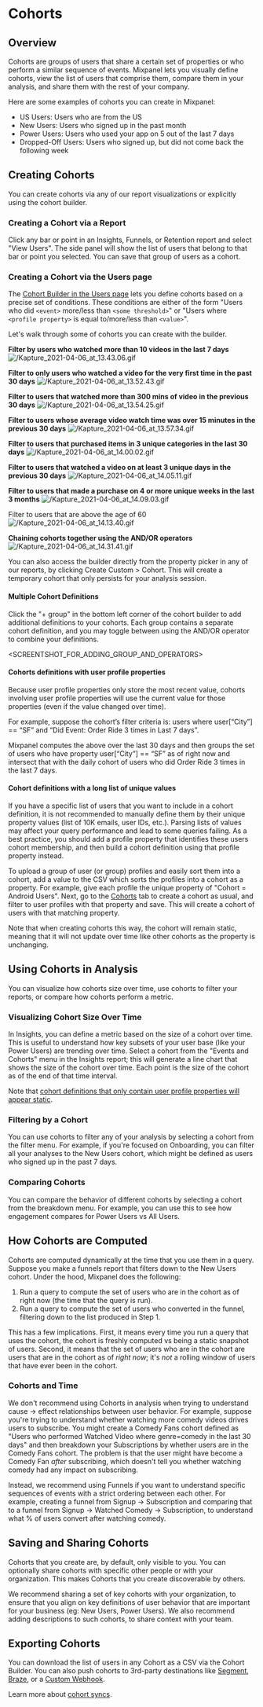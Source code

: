 # Cohorts

## Overview
Cohorts are groups of users that share a certain set of properties or who perform a similar sequence of events. Mixpanel lets you visually define cohorts, view the list of users that comprise them, compare them in your analysis, and share them with the rest of your company.

Here are some examples of cohorts you can create in Mixpanel:
* US Users: Users who are from the US
* New Users: Users who signed up in the past month
* Power Users: Users who used your app on 5 out of the last 7 days
* Dropped-Off Users: Users who signed up, but did not come back the following week

## Creating Cohorts

You can create cohorts via any of our report visualizations or explicitly using the cohort builder. 

### Creating a Cohort via a Report
Click any bar or point in an Insights, Funnels, or Retention report and select "View Users". The side panel will show the list of users that belong to that bar or point you selected. You can save that group of users as a cohort.

### Creating a Cohort via the Users page
The [Cohort Builder in the Users page](/docs/users/users-page#cohort-builder) lets you define cohorts based on a precise set of conditions. These conditions are either of the form "Users who did `<event>` more/less than `<some threshold>`" or "Users where `<profile property>` is equal to/more/less than `<value>`".
 
Let's walk through some of cohorts you can create with the builder.

**Filter by users who watched more than 10 videos in the last 7 days**
![/Kapture_2021-04-06_at_13.43.06.gif](/Kapture_2021-04-06_at_13.43.06.gif)

**Filter to only users who watched a video for the very first time in the past 30 days**
![/Kapture_2021-04-06_at_13.52.43.gif](/Kapture_2021-04-06_at_13.52.43.gif)

**Filter to users that watched more than 300 mins of video in the previous 30 days**
![/Kapture_2021-04-06_at_13.54.25.gif](/Kapture_2021-04-06_at_13.54.25.gif)

**Filter to users whose average video watch time was over 15 minutes in the previous 30 days**
![/Kapture_2021-04-06_at_13.57.34.gif](/Kapture_2021-04-06_at_13.57.34.gif)

**Filter to users that purchased items in 3 unique categories in the last 30 days**
![/Kapture_2021-04-06_at_14.00.02.gif](/Kapture_2021-04-06_at_14.00.02.gif)

**Filter to users that watched a video on at least 3 unique days in the previous 30 days**
![/Kapture_2021-04-06_at_14.05.11.gif](/Kapture_2021-04-06_at_14.05.11.gif)

**Filter to users that made a purchase on 4 or more unique weeks in the last 3 months**
![/Kapture_2021-04-06_at_14.09.03.gif](/Kapture_2021-04-06_at_14.09.03.gif)
  
Filter to users that are above the age of 60
![/Kapture_2021-04-06_at_14.13.40.gif](/Kapture_2021-04-06_at_14.13.40.gif)

**Chaining cohorts together using the AND/OR operators**
![/Kapture_2021-04-06_at_14.31.41.gif](/Kapture_2021-04-06_at_14.31.41.gif)

You can also access the builder directly from the property picker in any of our reports, by clicking Create Custom > Cohort. This will create a temporary cohort that only persists for your analysis session.

#### Multiple Cohort Definitions
Click the "+ group" in the bottom left corner of the cohort builder to add additional definitions to your cohorts. Each group contains a separate cohort definition, and you may toggle between using the AND/OR operator to combine your definitions.

<SCREENTSHOT_FOR_ADDING_GROUP_AND_OPERATORS>

#### Cohorts definitions with user profile properties
Because user profile properties only store the most recent value, cohorts involving user profile properties will use the current value for those properties (even if the value changed over time).

For example, suppose the cohort’s filter criteria is: users where user[“City”] == “SF” and “Did Event: Order Ride 3 times in Last 7 days”.

Mixpanel computes the above over the last 30 days and then groups the set of users who have property user[“City”] == “SF” as of right now and intersect that with the daily cohort of users who did Order Ride 3 times in the last 7 days.

#### Cohort definitions with a long list of unique values
If you have a specific list of users that you want to include in a cohort definition, it is not recommended to manually define them by their unique property values (list of 10K emails, user IDs, etc.). Parsing lists of values may affect your query performance and lead to some queries failing. As a best practice, you should add a profile property that identifies these users cohort membership, and then build a cohort definition using that profile property instead.

To upload a group of user (or group) profiles and easily sort them into a cohort, add a value to the CSV which sorts the profiles into a cohort as a property. For example, give each profile the unique property of "Cohort = Android Users". Next, go to the [Cohorts](/docs/users/cohorts#creating-cohorts) tab to create a cohort as usual, and filter to user profiles with that property and save. This will create a cohort of users with that matching property.

Note that when creating cohorts this way, the cohort will remain static, meaning that it will not update over time like other cohorts as the property is unchanging.

## Using Cohorts in Analysis
You can visualize how cohorts size over time, use cohorts to filter your reports, or compare how cohorts perform a metric.

### Visualizing Cohort Size Over Time

In Insights, you can define a metric based on the size of a cohort over time. This is useful to understand how key subsets of your user base (like your Power Users) are trending over time. Select a cohort from the "Events and Cohorts" menu in the Insights report; this will generate a line chart that shows the size of the cohort over time. Each point is the size of the cohort as of the end of that time interval. 

Note that [cohort definitions that only contain user profile properties will appear static](/docs/users/cohorts#cohorts-definitions-with-user-profile-properties).

### Filtering by a Cohort

You can use cohorts to filter any of your analysis by selecting a cohort from the filter menu. For example, if you're focused on Onboarding, you can filter all your analyses to the New Users cohort, which might be defined as users who signed up in the past 7 days.

### Comparing Cohorts

You can compare the behavior of different cohorts by selecting a cohort from the breakdown menu. For example, you can use this to see how engagement compares for Power Users vs All Users.


## How Cohorts are Computed

Cohorts are computed dynamically at the time that you use them in a query. Suppose you make a funnels report that filters down to the New Users cohort. Under the hood, Mixpanel does the following:
1. Run a query to compute the set of users who are in the cohort as of right now (the time that the query is run).
2. Run a query to compute the set of users who converted in the funnel, filtering down to the list produced in Step 1.

This has a few implications. First, it means every time you run a query that uses the cohort, the cohort is freshly computed vs being a static snapshot of users. Second, it means that the set of users who are in the cohort are users that are in the cohort as of _right now_; it's _not_ a rolling window of users that have ever been in the cohort.

### Cohorts and Time
We don't recommend using Cohorts in analysis when trying to understand cause -> effect relationships between user behavior. For example, suppose you're trying to understand whether watching more comedy videos drives users to subscribe. You might create a Comedy Fans cohort defined as "Users who performed Watched Video where genre=comedy in the last 30 days" and then breakdown your Subscriptions by whether users are in the Comedy Fans cohort. The problem is that the user might have become a Comedy Fan _after_ subscribing, which doesn't tell you whether watching comedy had any impact on subscribing.

Instead, we recommend using Funnels if you want to understand specific sequences of events with a strict ordering between each other. For example, creating a funnel from Signup -> Subscription and comparing that to a funnel from Signup -> Watched Comedy -> Subscription, to understand what % of users convert after watching comedy.


## Saving and Sharing Cohorts

Cohorts that you create are, by default, only visible to you. You can optionally share cohorts with specific other people or with your organization. This makes Cohorts that you create discoverable by others.

We recommend sharing a set of key cohorts with your organization, to ensure that you align on key definitions of user behavior that are important for your business (eg: New Users, Power Users). We also recommend adding descriptions to such cohorts, to share context with your team.


## Exporting Cohorts

You can download the list of users in any Cohort as a CSV via the Cohort Builder. You can also push cohorts to 3rd-party destinations like [Segment](/docs/cohort-sync/integrations/segment), [Braze](/docs/cohort-sync/integrations/braze), or a [Custom Webhook](/docs/cohort-sync/webhooks).

Learn more about [cohort syncs](/docs/cohort-sync/).
